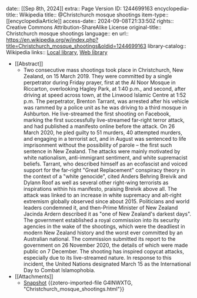 date:: [[Sep 8th, 2024]]
extra:: Page Version ID: 1244699163
encyclopedia-title:: Wikipedia
title:: @Christchurch mosque shootings
item-type:: [[encyclopediaArticle]]
access-date:: 2024-09-08T21:33:50Z
rights:: Creative Commons Attribution-ShareAlike License
original-title:: Christchurch mosque shootings
language:: en
url:: https://en.wikipedia.org/w/index.php?title=Christchurch_mosque_shootings&oldid=1244699163
library-catalog:: Wikipedia
links:: [Local library](zotero://select/library/items/3B39MRJ7), [Web library](https://www.zotero.org/users/14926906/items/3B39MRJ7)

- [[Abstract]]
	- Two consecutive mass shootings took place in Christchurch, New Zealand, on 15 March 2019. They were committed by a single perpetrator during Friday prayer, first at the Al Noor Mosque in Riccarton, overlooking Hagley Park, at 1:40 p.m., and second, after driving at speed across town, at the Linwood Islamic Centre at 1:52 p.m.
	  The perpetrator, Brenton Tarrant, was arrested after his vehicle was rammed by a police unit as he was driving to a third mosque in Ashburton. He live-streamed the first shooting on Facebook, marking the first successfully live-streamed far-right terror attack, and had published a manifesto online before the attack. On 26 March 2020, he pled guilty to 51 murders, 40 attempted murders, and engaging in a terrorist act, and in August was sentenced to life imprisonment without the possibility of parole – the first such sentence in New Zealand.
	  The attacks were mainly motivated by white nationalism, anti-immigrant sentiment, and white supremacist beliefs. Tarrant, who described himself as an ecofascist and voiced support for the far-right "Great Replacement" conspiracy theory in the context of a "white genocide", cited Anders Behring Breivik and Dylann Roof as well as several other right-wing terrorists as inspirations within his manifesto, praising Breivik above all.
	  The attack was linked to an increase in white supremacy and alt-right extremism globally observed since about 2015. Politicians and world leaders condemned it, and then-Prime Minister of New Zealand Jacinda Ardern described it as "one of New Zealand's darkest days". The government established a royal commission into its security agencies in the wake of the shootings, which were the deadliest in modern New Zealand history and the worst ever committed by an Australian national. The commission submitted its report to the government on 26 November 2020, the details of which were made public on 7 December.
	  The shooting has inspired copycat attacks, especially due to its live-streamed nature. In response to this incident, the United Nations designated March 15 as the International Day to Combat Islamophobia.
- [[Attachments]]
	- [Snapshot](https://en.wikipedia.org/wiki/Christchurch_mosque_shootings) {{zotero-imported-file G4INWXTG, "Christchurch_mosque_shootings.html"}}